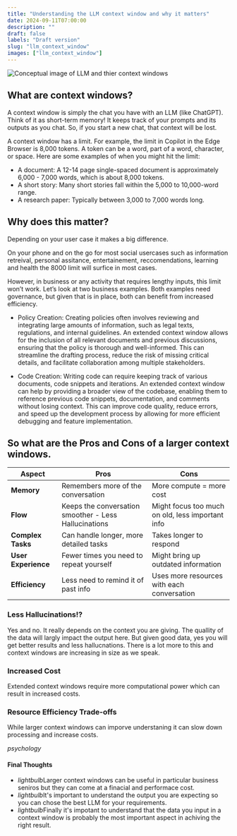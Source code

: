```yaml
---
title: "Understanding the LLM context window and why it matters"
date: 2024-09-11T07:00:00
description: ""
draft: false
labels: "Draft version"
slug: "llm_context_window"
images: ["llm_context_window"]
---
```


<img class="preview" src="../../images/llm_context_window.jpg" alt="Conceptual image of LLM and thier context windows">



## What are context windows? 

A context window is simply the chat you have with an LLM (like ChatGPT). Think of it as short-term memory! It keeps track of your prompts and its outputs as you chat. So, if you start a new chat, that context will be lost.

A context window has a limit. For example, the limit in Copilot in the Edge Browser is 8,000 tokens. A token can be a word, part of a word, character, or space. Here are some examples of when you might hit the limit:

+ A document: A 12-14 page single-spaced document is approximately 6,000 - 7,000 words, which is about 8,000 tokens.
+ A short story: Many short stories fall within the 5,000 to 10,000-word range.
+ A research paper: Typically between 3,000 to 7,000 words long.

## Why does this matter?

Depending on your user case it makes a big difference.

On your phone and on the go for most social usercases such as information retreival, personal assitance, entertainement, reccomendations, learning and health the 8000 limit will surfice in most cases.

However, in business or any activity that requires lengthy inputs, this limit won’t work. Let’s look at two business examples. Both examples need governance, but given that is in place, both can benefit from increased efficiency.

+ Policy Creation: Creating policies often involves reviewing and integrating large amounts of information, such as legal texts, regulations, and internal guidelines. An extended context window allows for the inclusion of all relevant documents and previous discussions, ensuring that the policy is thorough and well-informed. This can streamline the drafting process, reduce the risk of missing critical details, and facilitate collaboration among multiple stakeholders.

+ Code Creation: Writing code can require keeping track of various documents, code snippets and iterations.  An extended context window can help by providing a broader view of the codebase, enabling them to reference previous code snippets, documentation, and comments without losing context. This can improve code quality, reduce errors, and speed up the development process by allowing for more efficient debugging and feature implementation. 

## So what are the Pros and Cons of a larger context windows.



| **Aspect**         | **Pros**                                   | **Cons**                                       |
|--------------------|--------------------------------------------|------------------------------------------------|
| **Memory**         | Remembers more of the conversation         | More compute = more cost                 |
| **Flow**           | Keeps the conversation smoother - Less Hallucinations           | Might focus too much on old, less important info|
| **Complex Tasks**  | Can handle longer, more detailed tasks     | Takes longer to respond                        |
| **User Experience**| Fewer times you need to repeat yourself    | Might bring up outdated information            |
| **Efficiency**     | Less need to remind it of past info        | Uses more resources with each conversation     |


### Less Hallucinations!?

Yes and no. It really depends on the context you are giving. The quallity of the data will largly impact the output here. But given good data, yes you will get better results and less hallucnations.  There is a lot more to this and context windows are increasing in size as we speak. 

### Increased Cost

Extended context windows require more computational power which can result in increased costs.

### Resource Efficiency Trade-offs

While larger context windows can imporve understaning it can slow down processing and increase costs. 

 <div class="thoughts-box">
  <i class="material-icons">psychology</i>
  <div class="thoughts-content">
    <h4>Final Thoughts</h4>
    <ul class="thoughts-list">
      <li><i class="material-icons">lightbulb</i>Larger context windows can be useful in particular business seniros but they can come at a finacial and performace cost.</li>
      <li><i class="material-icons">lightbulb</i>It's important to understand the output you are expecting so you can chose the best LLM for your requirements.</li>
      <li><i class="material-icons">lightbulb</i>Finally it's impotant to understand that the data you input in a context window is probably the most important aspect in achiving the right result.</li>     
    </ul>
  </div>
</div>
